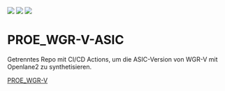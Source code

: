![](../../workflows/gds/badge.svg) ![](../../workflows/docs/badge.svg) ![](../../workflows/test/badge.svg)

# PROE_WGR-V-ASIC

Getrenntes Repo mit CI/CD Actions, um die ASIC-Version von WGR-V mit Openlane2 zu synthetisieren.

[PROE_WGR-V](https://github.com/BTFLV/PROE_WGR-V)
